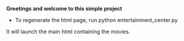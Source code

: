 **Greetings and welcome to this simple project**

- To regenerate the html page, run python entertainment_center.py

It will launch the main html containing the movies.